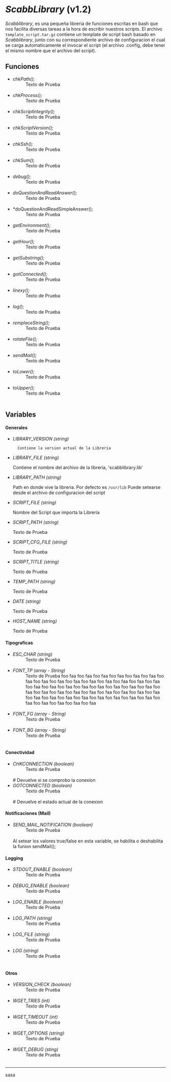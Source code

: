 *ScabbLibrary* (v1.2)
===================

*Scabblibrary*, es una pequeña libreria de funciones escritas en bash que nos facilita diversas tareas a la hora de escribir nuestros scripts.
El archivo `template_script.tar.gz` contiene un template de script bash basado en *Scabblibrary*, junto con su correspondiente archivo de configuracion el cual se carga automaticamente el invocar el script (el archivo .config, debe tener el mismo nombre que el archivo del script). 

## Funciones
- *chkPath();*<dd>Texto de Prueba</dd><br/>
- *chkProcess();*<dd>Texto de Prueba</dd><br/>
- *chkScriptIntegrity();*<dd>Texto de Prueba</dd><br/>
- *chkScriptVersion();*<dd>Texto de Prueba</dd><br/>
- *chkSsh();*<dd>Texto de Prueba</dd><br/>
- *chkSum();*<dd>Texto de Prueba</dd><br/>
- *debug();*<dd>Texto de Prueba</dd><br/>
- *doQuestionAndReadAnswer();*<dd>Texto de Prueba</dd><br/>
- *doQuestionAndReadSimpleAnswer();<dd>Texto de Prueba</dd><br/>
- *getEnvironment();*<dd>Texto de Prueba</dd><br/>
- *getHour();*<dd>Texto de Prueba</dd><br/>
- *getSubstring();*<dd>Texto de Prueba</dd><br/>
- *gotConnected();*<dd>Texto de Prueba</dd><br/>
- *linexy();*<dd>Texto de Prueba</dd><br/>
- *log();*<dd>Texto de Prueba</dd><br/>
- *remplaceString();*<dd>Texto de Prueba</dd><br/>
- *rotateFile();*<dd>Texto de Prueba</dd><br/>
- *sendMail();*<dd>Texto de Prueba</dd><br/>
- *toLower();*<dd>Texto de Prueba</dd><br/>
- *toUpper();*<dd>Texto de Prueba</dd><br/>

## Variables
#### Generales
- *LIBRARY_VERSION (string)*

		Contiene la version actual de la Libreria

- *LIBRARY_FILE (string)*

	Contiene el nombre del archivo de la libreria, 'scabblibrary.lib'

- *LIBRARY_PATH (string)*

	Path en donde vive la libreria. Por defecto es `/usr/lib`
	Puede setearse desde el archivo de configuracion del script

- *SCRIPT_FILE (string)*

	Nombre del Script que importa la Librería

- *SCRIPT_PATH (string)*

	Texto de Prueba</dd><br/>

- *SCRIPT_CFG_FILE (string)*

	Texto de Prueba</dd><br/>

- *SCRIPT_TITLE (string)*

	Texto de Prueba</dd><br/>

- *TEMP_PATH (string)*

	Texto de Prueba</dd><br/>

- *DATE (string)*

	Texto de Prueba</dd><br/>

- *HOST_NAME (string)*

	Texto de Prueba</dd><br/>

#### Tipograficas
- *ESC_CHAR (string)*<dd>Texto de Prueba</dd><br/>
- *FONT_TP (array - String)*<dd>Texto de Prueba foo faa foo faa foo faa foo faa foo faa foo faa foo faa foo faa foo faa foo faa foo faa foo faa foo faa foo faa foo faa foo faa foo faa foo faa foo faa foo faa foo faa foo faa foo faa foo faa foo faa foo faa foo faa foo faa foo faa foo faa foo faa foo faa foo faa foo faa foo faa foo faa foo faa foo faa foo faa foo faa foo faa foo faa foo faa foo faa foo faa </dd><br/>
- *FONT_FG (array - String)*<dd>Texto de Prueba</dd><br/>
- *FONT_BG (array - String)*<dd>Texto de Prueba</dd><br/>

#### Conectividad
- *CHKCONNECTION (boolean)*<dd>Texto de Prueba</dd><br/> # Devuelve si se comprobo la conexion
- *GOTCONNECTED (boolean)*<dd>Texto de Prueba</dd><br/> # Devuelve el estado actual de la conexion

#### Notificaciones (Mail)
- *SEND_MAIL_NOTIFICATION (boolean)*<dd>Texto de Prueba</dd><br/>Al setear los valores true/false en esta variable, se habilita o deshabilita la funion sendMail();

#### Logging
- *STDOUT_ENABLE (boolean)*<dd>Texto de Prueba</dd><br/>
- *DEBUG_ENABLE (boolean)*<dd>Texto de Prueba</dd><br/>
- *LOG_ENABLE (boolean)*<dd>Texto de Prueba</dd><br/>
- *LOG_PATH (string)*<dd>Texto de Prueba</dd><br/>
- *LOG_FILE (string)*<dd>Texto de Prueba</dd><br/>
- *LOG (string)*<dd>Texto de Prueba</dd><br/>

#### Otros
- *VERSION_CHECK (boolean)*<dd>Texto de Prueba</dd><br/>
- *WGET_TRIES (int)*<dd>Texto de Prueba</dd><br/>
- *WGET_TIMEOUT (int)*<dd>Texto de Prueba</dd><br/>
- *WGET_OPTIONS (string)*<dd>Texto de Prueba</dd><br/>
- *WGET_DEBUG (sting)*<dd>Texto de Prueba</dd><br/>

<hr/>

sasa